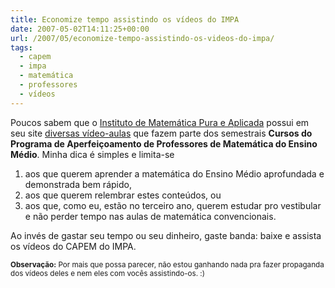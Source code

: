 ```yaml
---
title: Economize tempo assistindo os vídeos do IMPA
date: 2007-05-02T14:11:25+00:00
url: /2007/05/economize-tempo-assistindo-os-videos-do-impa/
tags:
  - capem
  - impa
  - matemática
  - professores
  - vídeos
---
```


Poucos sabem que o [Instituto de Matemática Pura e Aplicada][1] possui em seu site [diversas vídeo-aulas][2] que fazem parte dos semestrais **Cursos do Programa de Aperfeiçoamento de Professores de Matemática do Ensino Médio**. Minha dica é simples e limita-se

1. aos que querem aprender a matemática do Ensino Médio aprofundada e demonstrada bem rápido,
2. aos que querem relembrar estes conteúdos, ou
3. aos que, como eu, estão no terceiro ano, querem estudar pro vestibular e não perder tempo nas aulas de matemática convencionais.

Ao invés de gastar seu tempo ou seu dinheiro, gaste banda: baixe e assista os vídeos do CAPEM do IMPA.

<small><strong>Observação:</strong> Por mais que possa parecer, não estou ganhando nada pra fazer propaganda dos vídeos deles e nem eles com vocês assistindo-os. :)</small>

[1]: http://impa.br/
[2]: http://strato.impa.br/

